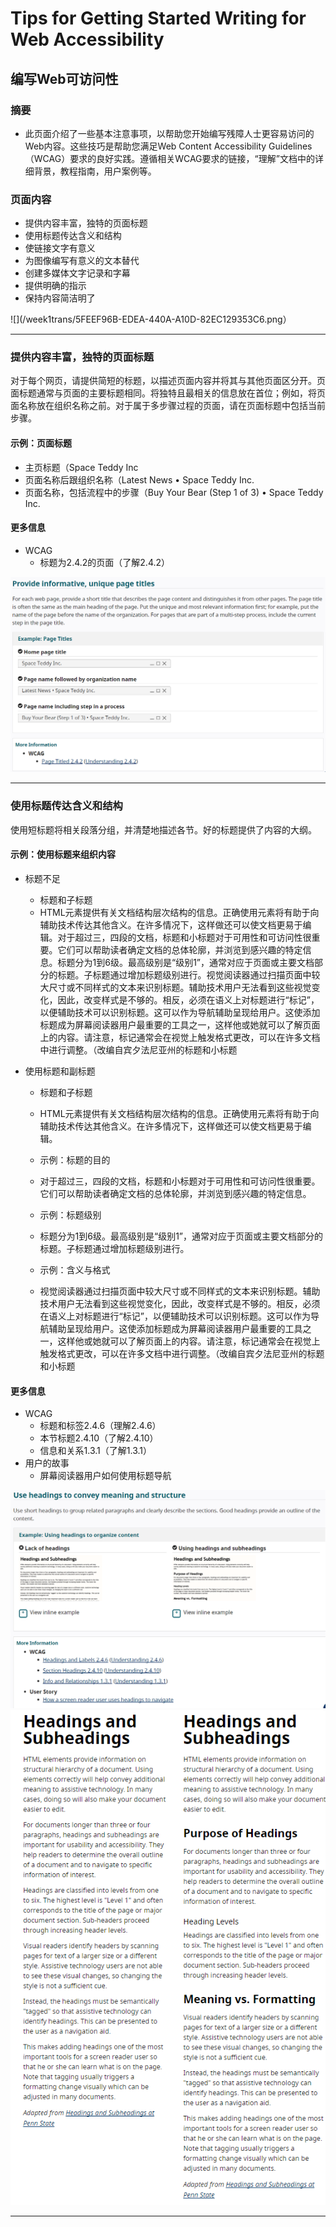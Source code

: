 # Tips for Getting Started Writing for Web Accessibility

## 编写Web可访问性

### 摘要
* 此页面介绍了一些基本注意事项，以帮助您开始编写残障人士更容易访问的Web内容。这些技巧是帮助您满足Web Content Accessibility Guidelines（WCAG）要求的良好实践。遵循相关WCAG要求的链接，“理解”文档中的详细背景，教程指南，用户案例等。

### 页面内容
* 提供内容丰富，独特的页面标题
* 使用标题传达含义和结构
* 使链接文字有意义
* 为图像编写有意义的文本替代
* 创建多媒体文字记录和字幕
* 提供明确的指示
* 保持内容简洁明了

![](/week1trans/5FEEF96B-EDEA-440A-A10D-82EC129353C6.png）

***

### 提供内容丰富，独特的页面标题
对于每个网页，请提供简短的标题，以描述页面内容并将其与其他页面区分开。页面标题通常与页面的主要标题相同。将独特且最相关的信息放在首位；例如，将页面名称放在组织名称之前。对于属于多步骤过程的页面，请在页面标题中包括当前步骤。

#### 示例：页面标题
* 主页标题（Space Teddy Inc
* 页面名称后跟组织名称（Latest News • Space Teddy Inc.
* 页面名称，包括流程中的步骤（Buy Your Bear (Step 1 of 3) • Space Teddy Inc.

#### 更多信息
* WCAG
  *  标题为2.4.2的页面（了解2.4.2）
 
![Image](https://github.com/LinliMingNewmedia/week1trans/blob/master/%E5%BE%AE%E4%BF%A1%E5%9B%BE%E7%89%87_20200320201621.png?raw=true) 

***

### 使用标题传达含义和结构
使用短标题将相关段落分组，并清楚地描述各节。好的标题提供了内容的大纲。

#### 示例：使用标题来组织内容
* 标题不足
  * 标题和子标题
   * HTML元素提供有关文档结构层次结构的信息。正确使用元素将有助于向辅助技术传达其他含义。在许多情况下，这样做还可以使文档更易于编辑。对于超过三，四段的文档，标题和小标题对于可用性和可访问性很重要。它们可以帮助读者确定文档的总体轮廓，并浏览到感兴趣的特定信息。标题分为1到6级。最高级别是“级别1”，通常对应于页面或主要文档部分的标题。子标题通过增加标题级别进行。视觉阅读器通过扫描页面中较大尺寸或不同样式的文本来识别标题。辅助技术用户无法看到这些视觉变化，因此，改变样式是不够的。相反，必须在语义上对标题进行“标记”，以便辅助技术可以识别标题。这可以作为导航辅助呈现给用户。这使添加标题成为屏幕阅读器用户最重要的工具之一，这样他或她就可以了解页面上的内容。请注意，标记通常会在视觉上触发格式更改，可以在许多文档中进行调整。（改编自宾夕法尼亚州的标题和小标题
   
* 使用标题和副标题
  * 标题和子标题
  * HTML元素提供有关文档结构层次结构的信息。正确使用元素将有助于向辅助技术传达其他含义。在许多情况下，这样做还可以使文档更易于编辑。

  * 示例：标题的目的
  * 对于超过三，四段的文档，标题和小标题对于可用性和可访问性很重要。它们可以帮助读者确定文档的总体轮廓，并浏览到感兴趣的特定信息。

  * 示例：标题级别
  * 标题分为1到6级。最高级别是“级别1”，通常对应于页面或主要文档部分的标题。子标题通过增加标题级别进行。

  * 示例：含义与格式
  * 视觉阅读器通过扫描页面中较大尺寸或不同样式的文本来识别标题。辅助技术用户无法看到这些视觉变化，因此，改变样式是不够的。相反，必须在语义上对标题进行“标记”，以便辅助技术可以识别标题。这可以作为导航辅助呈现给用户。这使添加标题成为屏幕阅读器用户最重要的工具之一，这样他或她就可以了解页面上的内容。请注意，标记通常会在视觉上触发格式更改，可以在许多文档中进行调整。（改编自宾夕法尼亚州的标题和小标题

#### 更多信息
* WCAG
  *  标题和标签2.4.6（理解2.4.6）
  *  本节标题2.4.10（了解2.4.10）
  *  信息和关系1.3.1（了解1.3.1）
* 用户的故事
  *  屏幕阅读器用户如何使用标题导航

![Image](https://github.com/LinliMingNewmedia/week1trans/blob/master/%E5%BE%AE%E4%BF%A1%E5%9B%BE%E7%89%87_20200320201624.png?raw=true)   
![Image](https://github.com/LinliMingNewmedia/week1trans/blob/master/%E5%BE%AE%E4%BF%A1%E5%9B%BE%E7%89%87_20200320205418.png?raw=true) 

***
